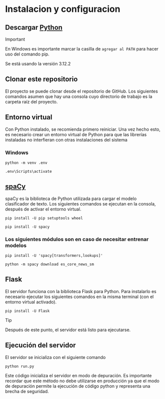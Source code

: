 # Instalacion y configuracion

## Descargar [Python](https://www.python.org/downloads/)
> [!IMPORTANT]
> En Windows es importante marcar la casilla de `agregar al PATH` para hacer uso del comando pip.
> 
> Se está usando la versión 3.12.2

## Clonar este repositorio 
El proyecto se puede clonar desde el repositorio de GitHub. Los siguientes comandos
asumen que hay una consola cuyo directorio de trabajo es la carpeta raíz del proyecto.

## Entorno virtual
Con Python instalado, se recomienda primero reiniciar. Una vez hecho esto, es necesario crear un entorno virtual de Python para que las librerías instaladas no
interfieran con otras instalaciones del sistema

### Windows
`python -m venv .env`

`.env\Scripts\activate`

## [spaCy](https://spacy.io/usage)
spaCy es la biblioteca de Python utilizada para cargar el modelo clasificador de texto. Los
siguientes comandos se ejecutan en la consola, después de activar el entorno virtual.

`pip install -U pip setuptools wheel`

`pip install -U spacy`

### Los siguientes módulos son en caso de necesitar entrenar modelos

`pip install -U 'spacy[transformers,lookups]'`

`python -m spacy download es_core_news_sm`

## Flask
El servidor funciona con la biblioteca Flask para Python. Para instalarlo es necesario
ejecutar los siguientes comandos en la misma terminal (con el entorno virtual activado).

`pip install -U Flask`

> [!TIP]
> Después de este punto, el servidor está listo para ejecutarse.

## Ejecución del servidor
El servidor se inicializa con el siguiente comando

`python run.py`

Este código inicializa el servidor en modo de depuración. Es importante recordar que este
método no debe utilizarse en producción ya que el modo de depuración permite la
ejecución de código python y representa una brecha de seguridad.
